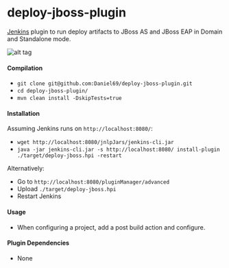# deploy-jboss-plugin

[Jenkins](https://jenkins-ci.org/) plugin to run deploy artifacts to JBoss AS and JBoss EAP in Domain and Standalone mode.

![alt tag](https://raw.github.com/Daniel69/deploy-jboss-plugin/master/screnshot.png)


#### Compilation

 * `git clone git@github.com:Daniel69/deploy-jboss-plugin.git`
 * `cd deploy-jboss-plugin/`
 * `mvn clean install -DskipTests=true`

#### Installation

Assuming Jenkins runs on `http://localhost:8080/`:
 * `wget http://localhost:8080/jnlpJars/jenkins-cli.jar`
 * `java -jar jenkins-cli.jar -s http://localhost:8080/ install-plugin ./target/deploy-jboss.hpi -restart`

Alternatively:
 * Go to `http://localhost:8080/pluginManager/advanced`
 * Upload `./target/deploy-jboss.hpi`
 * Restart Jenkins

#### Usage
 * When configuring a project, add a post build action and configure.

#### Plugin Dependencies
* None
